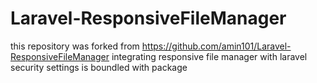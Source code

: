 # Laravel-ResponsiveFileManager
this repository was forked from https://github.com/amin101/Laravel-ResponsiveFileManager
integrating responsive file manager with laravel 
security settings is boundled with package
